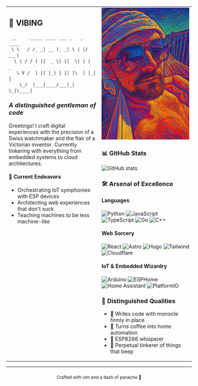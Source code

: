 <table>
<tr>
<td valign="top" width="50%">

## 🎩 VIBING

```
 __     _____ ____ ___ _   _  ____ 
 \ \   / /_ _| __ )_ _| \ | |/ ___|
  \ \ / / | ||  _ \| ||  \| | |  _ 
   \ V /  | || |_) | || |\  | |_| |
    \_/  |___|____/___|_| \_|\____|
```

### *A distinguished gentleman of code*

Greetings! I craft digital experiences with the precision of a Swiss watchmaker and the flair of a Victorian inventor. Currently tinkering with everything from embedded systems to cloud architectures.

#### 🚀 Current Endeavors
- Orchestrating IoT symphonies with ESP devices
- Architecting web experiences that don't suck
- Teaching machines to be less machine-like

</td>
<td valign="top" width="50%">

<div align="center">
<img src="vibing.webp" alt="vibing" width="300">
</div>

### 📊 GitHub Stats

![GitHub stats](https://github-readme-stats.vercel.app/api?username=barde&show_icons=true&theme=radical)

### 🛠️ Arsenal of Excellence

#### Languages
![Python](https://img.shields.io/badge/-Python-3776AB?style=flat-square&logo=python&logoColor=white)
![JavaScript](https://img.shields.io/badge/-JavaScript-F7DF1E?style=flat-square&logo=javascript&logoColor=black)
![TypeScript](https://img.shields.io/badge/-TypeScript-3178C6?style=flat-square&logo=typescript&logoColor=white)
![Go](https://img.shields.io/badge/-Go-00ADD8?style=flat-square&logo=go&logoColor=white)
![C++](https://img.shields.io/badge/-C++-00599C?style=flat-square&logo=cplusplus&logoColor=white)

#### Web Sorcery
![React](https://img.shields.io/badge/-React-61DAFB?style=flat-square&logo=react&logoColor=black)
![Astro](https://img.shields.io/badge/-Astro-FF5D01?style=flat-square&logo=astro&logoColor=white)
![Hugo](https://img.shields.io/badge/-Hugo-FF4088?style=flat-square&logo=hugo&logoColor=white)
![Tailwind](https://img.shields.io/badge/-Tailwind-38B2AC?style=flat-square&logo=tailwindcss&logoColor=white)
![Cloudflare](https://img.shields.io/badge/-Cloudflare-F38020?style=flat-square&logo=cloudflare&logoColor=white)

#### IoT & Embedded Wizardry
![Arduino](https://img.shields.io/badge/-Arduino-00979D?style=flat-square&logo=arduino&logoColor=white)
![ESPHome](https://img.shields.io/badge/-ESPHome-000000?style=flat-square&logo=esphome&logoColor=white)
![Home Assistant](https://img.shields.io/badge/-Home_Assistant-41BDF5?style=flat-square&logo=homeassistant&logoColor=white)
![PlatformIO](https://img.shields.io/badge/-PlatformIO-FF7F00?style=flat-square&logo=platformio&logoColor=white)

### 🎯 Distinguished Qualities
- 🎩 Writes code with monocle firmly in place
- 🤖 Turns coffee into home automation
- 📡 ESP8266 whisperer
- 🧪 Perpetual tinkerer of things that beep

</td>
</tr>
</table>

<div align="center">

---
<sub>Crafted with vim and a dash of panache 🎩</sub>

</div>